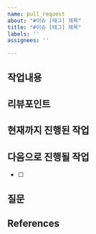 ```yaml
---
name: pull_request
about: "#이슈 [태그] 제목"
title: "#이슈 [태그] 제목"
labels: ''
assignees: ''

---
```


## 작업내용

##  리뷰포인트

## 현재까지 진행된 작업 

## 다음으로 진행될 작업

- [ ]

## 질문


## References
